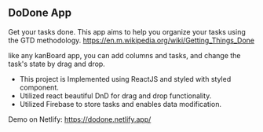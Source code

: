 ## DoDone App
Get your tasks done.
This app aims to help you organize your tasks using the GTD methodology.
https://en.m.wikipedia.org/wiki/Getting_Things_Done

like any kanBoard app, you can add columns and tasks, and change the task's state by drag and drop.

* This project is Implemented using ReactJS and styled with styled component.
* Utilized react beautiful DnD for drag and drop functionality.
* Utilized Firebase to store tasks and enables data modification.

Demo on Netlify: https://dodone.netlify.app/
